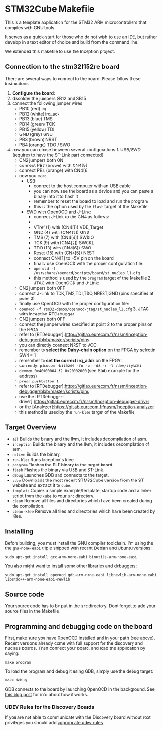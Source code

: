 # STM32Cube Makefile

This is a template application for the STM32 ARM microcontrollers that compiles with GNU tools.

It serves as a quick-start for those who do not wish to use an IDE, but rather
develop in a text editor of choice and build from the command line.

We extended this makefile to use the Inception project.

## Connection to the stm32l152re board

There are several ways to connect to the board. Please follow these instructions.

1. **Configure the board**:
  1. dissolder the jumpers SB12 and SB15
  2. connect the following jumper wires
      - PB10  (red)     irq
      - PB12  (white)   irq_ack
      - PB13  (blue)    TMS
      - PB14  (green)   TCK
      - PB15  (yellow)  TDI
      - GND   (grey)    GND
      - PB3   (brown)   NRST
      - PB4   (orange)  TDO / SWO
  3. now you can chose between several configurations
    1. USB/SWD (requires to have the ST-Link part connected)
        - CN2 jumpers both ON
        - connect PB3 (brown)  with CN4[5]
        - connect PB4 (orange) with CN4[6]
        - now you can:
            - USB: 
                - connect to the host computer with an USB cable
                - you can now see the board as a device and you can
                  paste a binary into it to flash it
                - remember to reset the board to load and run the program
                - this is the option used by the `flash` target of the Makefile
            - SWD with OpenOCD and J-Link:
                - connect J-Link to the CN4 as follows:
                - [complete guide]: https://mcuoneclipse.com/2015/08/22/debugging-stm32f103rb-nucleo-board-with-with-segger-j-link/ 
                - VTref (1) with (CN4[1]) VDD_Target
                - GND (4) with (CN4[3]) GND
                - TMS (7) with (CN4[4]) SWDIO
                - TCK (9) with (CN4[2]) SWCKL
                - TDO (13) with (CN4[6]) SWO
                - Reset (15) with (CN4[5]) NRST
                - connect CN4[1] to +5V pin on the board
                - finally use OpenOCD with the proper configuration file:
                - `openocd -f /usr/share/openocd/scripts/board/st_nucleo_l1.cfg`
                - this method is used by the `program` target of the Makefile
    2. JTAG with OpenOCD and J-Link:
        - CN2 jumpers both OFF
        - connect J-Link to TCK,TMS,TDI,TDO,NREST,GND (pins specified at point 2)
        - finally use OpenOCD with the proper configuration file:
        - `openocd -f stm32-demos/openocd-jtag/st_nucleo_l1.cfg`
    3. JTAG with Inception RTDebugger
        - CN2 jumpers both OFF
        - connect the jumper wires specified at point 2 to the proper pins on the FPGA
        - refer to [RTDebugger]:https://gitlab.eurecom.fr/nasm/Inception-debugger/blob/master/scripts/pins
        - you can directly connect NRST to VCC
        - remember to **select the Daisy-chain option** on the FPGA by selectin SW4 = 1
        - remember to **set the correct irq_addr** on the FPGA:
        - currently: `picocom -b115200 -fn -pn -d8 -r -l /dev/ttyACM1`
        - `devmem 0x40000004 32 0x20002000` (see Stub example for the address)
        - `press pushbutton 1`
        - refer to [RTDebugger]:https://gitlab.eurecom.fr/nasm/Inception-debugger/blob/master/scripts/pins
        - use the [RTDebugger-driver]:https://gitlab.eurecom.fr/nasm/Inception-debugger-driver
        - or the  [Analyzer]:https://gitlab.eurecom.fr/nasm/Inception-analyzer
        - this method is used by the `run-klee` target of the Makefile

## Target Overview

  - `all`        Builds the binary and the llvm, it includes decompilation of asm.
  - `inception`  Builds the binary and the llvm, it includes decompilation of asm.
  - `native`     Builds the binary.
  - `run-klee`   Runs Inception's klee.
  - `program`    Flashes the ELF binary to the target board.
  - `flash`      Flashes the binary via USB and ST-Link.
  - `debug`      Launches GDB and connects to the target.
  - `cube`       Downloads the most recent STM32Cube version from the ST website and extract it to `cube`.
  - `template`   Copies a simple example/template, startup code and a linker script from the `cube` to your `src` directory.
  - `clean`      Remove all files and directories which have been created during the compilation.
  - `clean-klee` Remove all files and directories which have been created by Klee.

## Installing

Before building, you must install the GNU compiler toolchain.
I'm using the the `gnu-none-eabi` triple shipped with recent Debian and Ubuntu versions:

    sudo apt-get install gcc-arm-none-eabi binutils-arm-none-eabi

You also might want to install some other libraries and debuggers:

    sudo apt-get install openocd gdb-arm-none-eabi libnewlib-arm-none-eabi libstdc++-arm-none-eabi-newlib

## Source code

Your source code has to be put in the `src` directory.
Dont forget to add your source files in the Makefile.

## Programming and debugging code on the board

First, make sure you have OpenOCD installed and in your path (see above).
Recent versions already come with full support for the discovery and nucleus boards.
Then connect your board, and load the application by saying:

    make program

To load the program and debug it using GDB, simply use the debug target:

    make debug

GDB connects to the board by launching OpenOCD in the background.
See [this blog post](http://www.mjblythe.com/hacks/2013/02/debugging-stm32-with-gdb-and-openocd/)
for info about how it works.

### UDEV Rules for the Discovery Boards

If you are not able to communicate with the Discovery board without
root privileges you should add [appropriate udev rules](49-stlink.rules).


